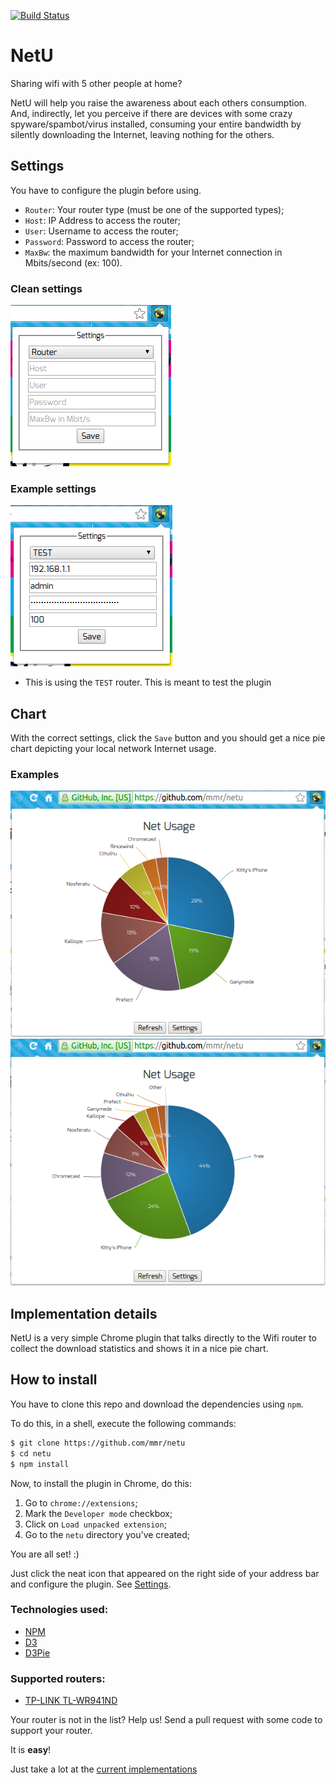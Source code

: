 [![Build Status](https://api.travis-ci.org/mmr/netu.svg?branch=master)](https://travis-ci.org/mmr/netu/)
# NetU
Sharing wifi with 5 other people at home?

NetU will help you raise the awareness about each others consumption.
And, indirectly, let you perceive if there are devices with some crazy
spyware/spambot/virus installed, consuming your entire bandwidth by
silently downloading the Internet, leaving nothing for the others.

## Settings
You have to configure the plugin before using.

- `Router`: Your router type (must be one of the supported types);
- `Host`: IP Address to access the router;
- `User`: Username to access the router;
- `Password`: Password to access the router;
- `MaxBw`: the maximum bandwidth for your Internet connection in  Mbits/second (ex: 100).

### Clean settings
![clean settings](site/settings-1.png)

### Example settings
![example settings](site/settings-2.png)
* This is using the `TEST` router. This is meant to test the plugin

## Chart
With the correct settings, click the `Save` button and you should
get a nice pie chart depicting your local network Internet usage.

### Examples
![chart-example-1](site/chart-1.png)
![chart-example-2](site/chart-2.png)

## Implementation details
NetU is a very simple Chrome plugin that talks directly to the Wifi
router to collect the download statistics and shows it in a
nice pie chart.

## How to install
You have to clone this repo and download the dependencies using `npm`.

To do this, in a shell, execute the following commands:
```bash
$ git clone https://github.com/mmr/netu
$ cd netu
$ npm install
```

Now, to install the plugin in Chrome, do this:

1. Go to `chrome://extensions`;
1. Mark the `Developer mode` checkbox;
1. Click on `Load unpacked extension`;
1. Go to the `netu` directory you've created;

You are all set! :)

Just click the neat icon that appeared on the right side of your address bar
and configure the plugin. See [Settings](#settings).

### Technologies used:
- [NPM](https://www.npmjs.com/)
- [D3](http://d3js.org/)
- [D3Pie](http://d3pie.org/)

### Supported routers:
- [TP-LINK TL-WR941ND](http://www.tp-link.com.br/products/details/cat-9_TL-WR941ND.html)

Your router is not in the list?
Help us! Send a pull request with some code to support your router.

It is **easy**!

Just take a lot at the [current implementations](src/routers/)
